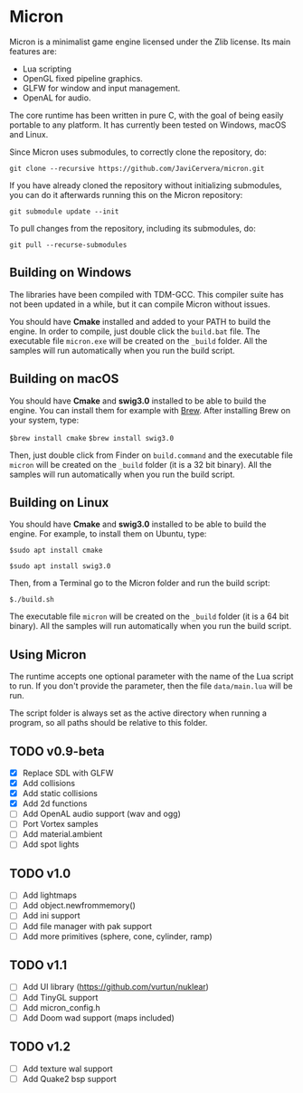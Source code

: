 # Micron
Micron is a minimalist game engine licensed under the Zlib license. Its main features are:

* Lua scripting
* OpenGL fixed pipeline graphics.
* GLFW for window and input management.
* OpenAL for audio.

The core runtime has been written in pure C, with the goal of being easily portable to any platform. It has currently been tested on Windows, macOS and Linux.

Since Micron uses submodules, to correctly clone the repository, do:

`git clone --recursive https://github.com/JaviCervera/micron.git`

If you have already cloned the repository without initializing submodules, you can do it afterwards running this on the Micron repository:

`git submodule update --init`

To pull changes from the repository, including its submodules, do:

`git pull --recurse-submodules`

## Building on Windows
The libraries have been compiled with TDM-GCC. This compiler suite has not been updated in a while, but it can compile Micron without issues.

You should have **Cmake** installed and added to your PATH to build the engine. In order to compile, just double click the `build.bat` file. The executable file `micron.exe` will be created on the `_build` folder. All the samples will run automatically when you run the build script.

## Building on macOS
You should have **Cmake** and **swig3.0** installed to be able to build the engine. You can install them for example with [Brew](https://brew.sh/). After installing Brew on your system, type:

`$brew install cmake`
`$brew install swig3.0`

Then, just double click from Finder on `build.command` and the executable file `micron` will be created on the `_build` folder (it is a 32 bit binary). All the samples will run automatically when you run the build script.

## Building on Linux
You should have **Cmake** and **swig3.0** installed to be able to build the engine. For example, to install them on Ubuntu, type:

`$sudo apt install cmake`

`$sudo apt install swig3.0`

Then, from a Terminal go to the Micron folder and run the build script:

`$./build.sh`

The executable file `micron` will be created on the `_build` folder (it is a 64 bit binary). All the samples will run automatically when you run the build script.

## Using Micron
The runtime accepts one optional parameter with the name of the Lua script to run. If you don't provide the parameter, then the file `data/main.lua` will be run.

The script folder is always set as the active directory when running a program, so all paths should be relative to this folder.

## TODO v0.9-beta
- [x] Replace SDL with GLFW
- [x] Add collisions
- [x] Add static collisions
- [x] Add 2d functions
- [ ] Add OpenAL audio support (wav and ogg)
- [ ] Port Vortex samples
- [ ] Add material.ambient
- [ ] Add spot lights

## TODO v1.0
- [ ] Add lightmaps
- [ ] Add object.newfrommemory()
- [ ] Add ini support
- [ ] Add file manager with pak support
- [ ] Add more primitives (sphere, cone, cylinder, ramp)

## TODO v1.1
- [ ] Add UI library (https://github.com/vurtun/nuklear)
- [ ] Add TinyGL support
- [ ] Add micron_config.h
- [ ] Add Doom wad support (maps included)

## TODO v1.2
- [ ] Add texture wal support
- [ ] Add Quake2 bsp support
